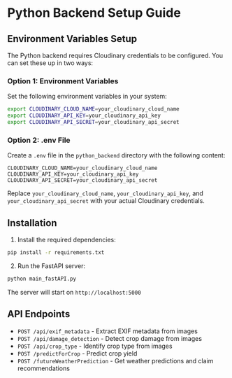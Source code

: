 # Python Backend Setup Guide

## Environment Variables Setup

The Python backend requires Cloudinary credentials to be configured. You can set these up in two ways:

### Option 1: Environment Variables
Set the following environment variables in your system:

```bash
export CLOUDINARY_CLOUD_NAME=your_cloudinary_cloud_name
export CLOUDINARY_API_KEY=your_cloudinary_api_key
export CLOUDINARY_API_SECRET=your_cloudinary_api_secret
```

### Option 2: .env File
Create a `.env` file in the `python_backend` directory with the following content:

```
CLOUDINARY_CLOUD_NAME=your_cloudinary_cloud_name
CLOUDINARY_API_KEY=your_cloudinary_api_key
CLOUDINARY_API_SECRET=your_cloudinary_api_secret
```

Replace `your_cloudinary_cloud_name`, `your_cloudinary_api_key`, and `your_cloudinary_api_secret` with your actual Cloudinary credentials.

## Installation

1. Install the required dependencies:
```bash
pip install -r requirements.txt
```

2. Run the FastAPI server:
```bash
python main_fastAPI.py
```

The server will start on `http://localhost:5000`

## API Endpoints

- `POST /api/exif_metadata` - Extract EXIF metadata from images
- `POST /api/damage_detection` - Detect crop damage from images
- `POST /api/crop_type` - Identify crop type from images
- `POST /predictForCrop` - Predict crop yield
- `POST /futureWeatherPrediction` - Get weather predictions and claim recommendations 